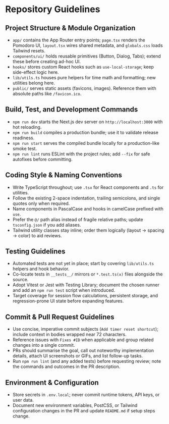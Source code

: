 # Repository Guidelines

## Project Structure & Module Organization
- `app/` contains the App Router entry points; `page.tsx` renders the Pomodoro UI, `layout.tsx` wires shared metadata, and `globals.css` loads Tailwind resets.
- `components/ui/` holds reusable primitives (Button, Dialog, Tabs); extend these before creating ad-hoc UI.
- `hooks/` stores custom React hooks such as `use-local-storage`; keep side-effect logic here.
- `lib/utils.ts` houses pure helpers for time math and formatting; new utilities belong here.
- `public/` serves static assets (favicons, images). Reference them with absolute paths like `/favicon.ico`.

## Build, Test, and Development Commands
- `npm run dev` starts the Next.js dev server on `http://localhost:3000` with hot reloading.
- `npm run build` compiles a production bundle; use it to validate release readiness.
- `npm run start` serves the compiled bundle locally for a production-like smoke test.
- `npm run lint` runs ESLint with the project rules; add `--fix` for safe autofixes before committing.

## Coding Style & Naming Conventions
- Write TypeScript throughout; use `.tsx` for React components and `.ts` for utilities.
- Follow the existing 2-space indentation, trailing semicolons, and single quotes only when required.
- Name components in PascalCase and hooks in camelCase prefixed with `use`.
- Prefer the `@/` path alias instead of fragile relative paths; update `tsconfig.json` if you add aliases.
- Tailwind utility classes stay inline; order them logically (layout → spacing → color) to aid reviews.

## Testing Guidelines
- Automated tests are not yet in place; start by covering `lib/utils.ts` helpers and hook behavior.
- Co-locate tests in `__tests__/` mirrors or `*.test.ts(x)` files alongside the source.
- Adopt Vitest or Jest with Testing Library; document the chosen runner and add an `npm run test` script when introduced.
- Target coverage for session flow calculations, persistent storage, and regression-prone UI state before expanding features.

## Commit & Pull Request Guidelines
- Use concise, imperative commit subjects (`Add timer reset shortcut`); include context in bodies wrapped near 72 characters.
- Reference issues with `Fixes #ID` when applicable and group related changes into a single commit.
- PRs should summarise the goal, call out noteworthy implementation details, attach UI screenshots or GIFs, and list follow-up tasks.
- Run `npm run lint` (and any added tests) before requesting review; note the commands and outcomes in the PR description.

## Environment & Configuration
- Store secrets in `.env.local`; never commit runtime tokens, API keys, or user data.
- Document new environment variables, PostCSS, or Tailwind configuration changes in the PR and update `README.md` if setup steps change.
